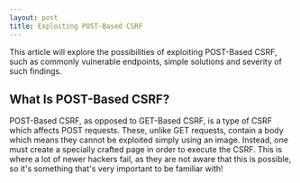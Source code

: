 ```yaml
---
layout: post
title: Exploiting POST-Based CSRF
---
```


This article will explore the possibilities of exploiting POST-Based CSRF, such as commonly vulnerable endpoints, simple solutions and severity of such findings.

## What Is POST-Based CSRF?

POST-Based CSRF, as opposed to GET-Based CSRF, is a type of CSRF which affects POST requests. These, unlike GET requests, contain a body which means they cannot be exploited simply using an image. Instead, one must create a specially crafted page in order to execute the CSRF. This is where a lot of newer hackers fail, as they are not aware that this is possible, so it's something that's very important to be familiar with!
